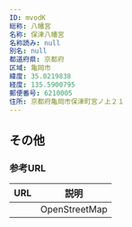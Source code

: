 ```yaml
---
ID: mvodK
総称: 八幡宮
名称: 保津八幡宮
名称読み: null
別名: null
都道府県: 京都府
区域: 亀岡市
緯度: 35.0219838
経度: 135.5900795
郵便番号: 6210005
住所: 京都府亀岡市保津町宮ノ上２１
---
```


## その他

### 参考URL

| URL | 説明          |
| --- | ------------- |
|     | OpenStreetMap |
